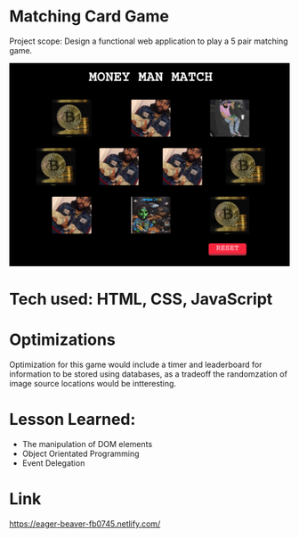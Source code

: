 # Matching Card Game
Project scope: Design a functional web application to play a 5 pair matching game.
 
 ![ screenshot of application](https://github.com/FullStackAbbs/MatchingCardGame/blob/master/images/screenshot.png)

# Tech used: HTML, CSS, JavaScript

# Optimizations 
Optimization for this game would include a timer and leaderboard for information to be stored using databases, as a tradeoff the randomzation of image source locations would be intteresting. 

# Lesson Learned:
* The manipulation of DOM elements
* Object Orientated Programming
* Event Delegation

# Link
https://eager-beaver-fb0745.netlify.com/
